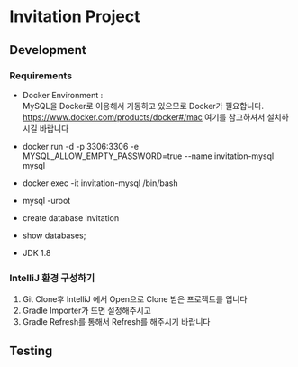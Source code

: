 # Invitation Project

## Development
### Requirements
- Docker Environment :   
MySQL을 Docker로 이용해서 기동하고 있으므로 Docker가 필요합니다.  
https://www.docker.com/products/docker#/mac 여기를 참고하셔서 설치하시길 바랍니다

- docker run -d -p 3306:3306 -e MYSQL_ALLOW_EMPTY_PASSWORD=true --name invitation-mysql mysql
- docker exec -it invitation-mysql /bin/bash
- mysql -uroot
- create database invitation
- show databases;

- JDK 1.8

### IntelliJ 환경 구성하기
1. Git Clone후 IntelliJ 에서 Open으로 Clone 받은 프로젝트를 엽니다
1. Gradle Importer가 뜨면 설정해주시고
1. Gradle Refresh를 통해서 Refresh를 해주시기 바랍니다



## Testing

